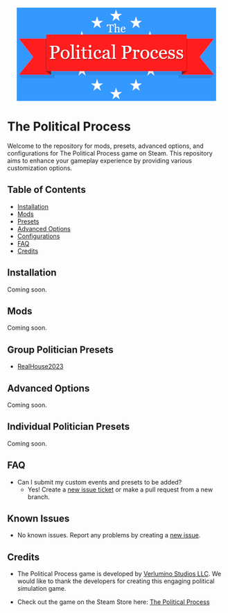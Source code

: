 <p align="center">
  <img src="assets/tpp.webp" alt="The Political Process Game banner" />
</p>

# The Political Process

Welcome to the repository for mods, presets, advanced options, and configurations for The Political Process game on Steam. This repository aims to enhance your gameplay experience by providing various customization options.

## Table of Contents

- [Installation](#installation)
- [Mods](#mods)
- [Presets](#presets)
- [Advanced Options](#advanced-options)
- [Configurations](#configurations)
- [FAQ](#faq)
- [Credits](#credits)

## Installation

Coming soon.

## Mods

Coming soon.

## Group Politician Presets

- [RealHouse2023](presets/RealHouse2023)

## Advanced Options

Coming soon.

## Individual Politician Presets

Coming soon.

## FAQ

- Can I submit my custom events and presets to be added?
  - Yes! Create a <a href='https://github.com/notchrisbutler/tpp-mods/issues/new'>new issue ticket</a> or make a pull request from a new branch.


## Known Issues

- No known issues. Report any problems by creating a [new issue](https://github.com/notchrisbutler/tpp-mods/issues/new).

## Credits

- The Political Process game is developed by [Verlumino Studios LLC](https://www.thepoliticalprocess.com/). We would like to thank the developers for creating this engaging political simulation game.

- Check out the game on the Steam Store here: [The Political Process](https://store.steampowered.com/app/1184770/The_Political_Process/)
